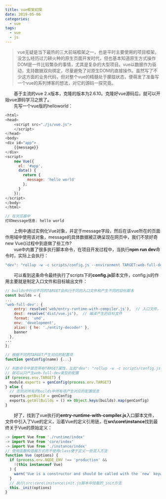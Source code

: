 ```yaml
---
title: vue框架初探
date: 2019-05-06
categories:
  - vue
tags:
  - vue
  - js
---
```


> vue无疑是当下最热的三大前端框架之一，也是平时主要使用的项目框架，没怎么经历过刀耕火种的原生页面开发时代，但也基本知道原生方式操作DOM是一件比较繁杂的事情，尤其是复杂的大型项目。vue以数据作为驱动，支持数据双向绑定，尽量避免了对原生DOM的直接操作。虽然写了不少这方面的业务代码，但对整个vue的精髓处于朦胧状态，便萌发了准备写一个vue的系列博客的想法，对它的源码一探究竟。

&emsp;&emsp;基于主流的vue 2.x版本，克隆的版本为2.6.10。克隆好vue源码后，就可以开始vue源码学习之旅了。    
&emsp;&emsp;先写一个vue版的helloworld：
```javascript
<html>
<head>
    <script src="./js/vue.js">
    </script>
</head>
<body>
<div id="app">
    {{message}}
</div>
<script>
    new Vue({
      el: '#app',
      data() {
        return {
          message: 'hello world'
        };
      }
    });
</script>
</body>
</html>

// 在浏览器中
打印message信息: hello world    
```    
&emsp;&emsp;上例中通过实例化Vue对象，并定于message字段，然后在该vue所在的页面作用域中使用该对象，message的具体数据被正确呈现在网页中，我们不禁好奇new Vue()过程中到底做了些工作?     
&emsp;&emsp;vue中内置了很多执行脚本命令，在项目开发过程中，当执行**npm run dev**命令时，实际上会执行：    
```javascript
"dev": "rollup -w -c scripts/config.js --environment TARGET:web-full-dev"
```    
&emsp;&emsp;可以看到这条命令最终执行了scripts下的**config.js**脚本文件，config.js的作用主要就是制定入口文件和目标输出文件：        
```javascript    
// builds中针对不同的TARGET会执行不同的入口文件和产生不同的目标脚本
const builds = { 
...
'web-full-dev': {
    entry: resolve('web/entry-runtime-with-compiler.js'),  // 入口文件，这需要经过alias路径拼接转换找到最终src\platforms\web\entry-runtime-with-compiler.js
    dest: resolve('dist/vue.js'),  // 编译产生的目标文件
    format: 'umd',
    env: 'development',
    alias: { he: './entity-decoder' },
    banner
  },
···
}; 

// 根据不同的TARGET产生对应的配置项
function genConfig(name) {...}

// 判断命令中是否带有TARGET属性，比如"dev": "rollup -w -c scripts/config.js --environment TARGET:web-full-dev"
// 就可以只产生web-full-dev类型的配置
if (process.env.TARGET) {
  module.exports = genConfig(process.env.TARGET)
} else {
  // 否则对所有的builds中所有项产生对应的配置信息
  exports.getBuild = genConfig
  exports.getAllBuilds = () => Object.keys(builds).map(genConfig)
}
```   
&emsp;&emsp;好了，找到了vue执行的**entry-runtime-with-compiler.js**入口脚本文件，文件中引入了Vue的定义，沿着Vue的定义引用链，在**src\core\instance**找到最终关于Vue的原始定义：    
```javascript 
-> import Vue from './runtime/index'
-> import Vue from 'core/index'
-> import Vue from './instance/index'
// 使用函数构造器方式而不使用class便于定义一些混入方法
function Vue (options) {
  if (process.env.NODE_ENV !== 'production' &&
    !(this instanceof Vue)
  ) {
    warn('Vue is a constructor and should be called with the `new` keyword')
  }
  // 执行\src\core\instance\init.js脚本中挂载的_init方法
  this._init(options)
}
```